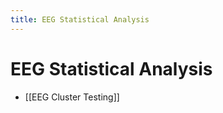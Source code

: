 ```yaml
---
title: EEG Statistical Analysis
---
```


# EEG Statistical Analysis
- [[EEG Cluster Testing]]














































